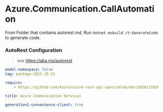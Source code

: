 # Azure.Communication.CallAutomation

From Folder that contains autorest.md, Run `dotnet msbuild /t:GenerateCode` to generate code.

### AutoRest Configuration
> see https://aka.ms/autorest

```yaml
model-namespace: false
tag: package-2023-10-15

require:
    - https://github.com/Azure/azure-rest-api-specs/blob/ddcc2820c11026ce7faa0c8920e32345736bd597/specification/communication/data-plane/CallAutomation/readme.md

title: Azure Communication Services

generation1-convenience-client: true
```
